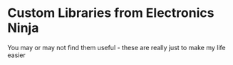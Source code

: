 # Custom Libraries from Electronics Ninja

You may or may not find them useful - these are really just to make my life easier

